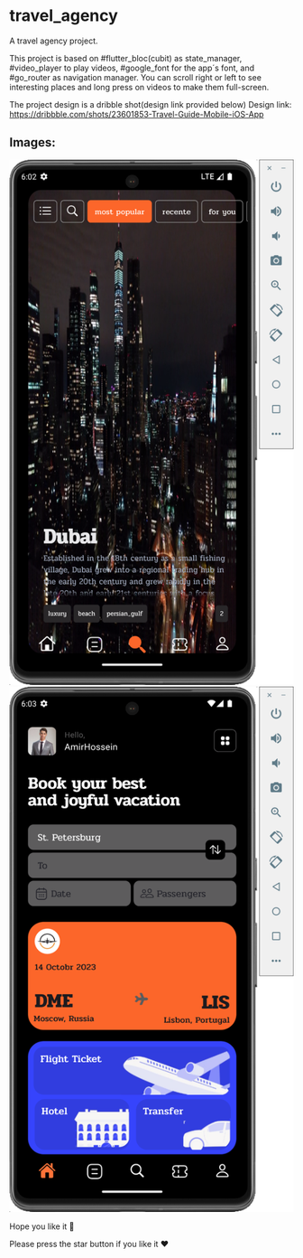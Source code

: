 # travel_agency

A travel agency project.

This project is based on #flutter_bloc(cubit) as state_manager, #video_player to play videos, #google_font for the app´s font, and #go_router as navigation manager. You can scroll right or left to see interesting places and long press on videos to make them full-screen.

The project design is a dribble shot(design link provided below)
Design link: https://dribbble.com/shots/23601853-Travel-Guide-Mobile-iOS-App

## Images:  

![Search page](doc/images/image1.png) 
![Home page](doc/images/image2.png) 



Hope you like it 🤗

Please press the star button if you like it ❤️
